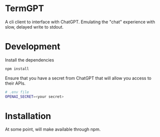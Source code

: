 # TermGPT

A cli client to interface with ChatGPT. Emulating the "chat" experience with slow, delayed write to stdout.


# Development

Install the dependencies

```sh
npm install
```

Ensure that you have a secret from ChatGPT that will allow you access to their APIs. 

```sh
# .env file
OPENAI_SECRET=<your secret>
```

# Installation

At some point, will make available through npm.

